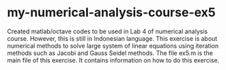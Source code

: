 # my-numerical-analysis-course-ex5
Created matlab/octave codes to be used in Lab 4 of numerical analysis course. However, this is still in Indonesian language.  This exercise is about numerical methods to solve large system of linear equations using iteration methods such as Jacobi and Gauss Seidel methods.
The file ex5.m is the main file of this exercise. It contains information on how to do this exercise.
